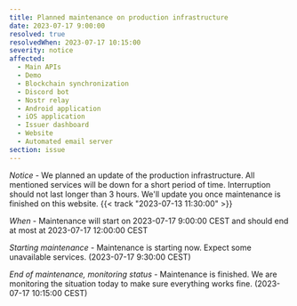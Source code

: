 ```yaml
---
title: Planned maintenance on production infrastructure
date: 2023-07-17 9:00:00
resolved: true
resolvedWhen: 2023-07-17 10:15:00
severity: notice
affected:
  - Main APIs
  - Demo
  - Blockchain synchronization
  - Discord bot
  - Nostr relay
  - Android application
  - iOS application
  - Issuer dashboard
  - Website
  - Automated email server
section: issue
---
```


*Notice* - We planned an update of the production infrastructure. All mentioned services will be down for a short period of time. Interruption should not last longer than 3 hours. We'll update you once maintenance is finished on this website. {{< track "2023-07-13 11:30:00" >}}

*When* - Maintenance will start on 2023-07-17 9:00:00 CEST and should end at most at 2023-07-17 12:00:00 CEST


*Starting maintenance* - Maintenance is starting now. Expect some unavailable services. (2023-07-17 9:30:00 CEST)

*End of maintenance, monitoring status* - Maintenance is finished. We are monitoring the situation today to make sure everything works fine. (2023-07-17 10:15:00 CEST)
